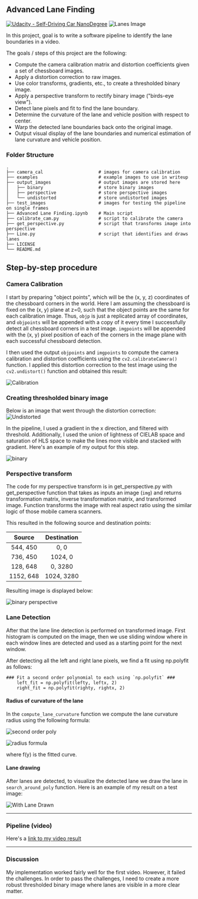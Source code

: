 ## Advanced Lane Finding
[![Udacity - Self-Driving Car NanoDegree](https://s3.amazonaws.com/udacity-sdc/github/shield-carnd.svg)](http://www.udacity.com/drive)
![Lanes Image](./examples/example_output.jpg)

In this project, goal is to write a software pipeline to identify the lane boundaries in a video. 

The goals / steps of this project are the following:

* Compute the camera calibration matrix and distortion coefficients given a set of chessboard images.
* Apply a distortion correction to raw images.
* Use color transforms, gradients, etc., to create a thresholded binary image.
* Apply a perspective transform to rectify binary image ("birds-eye view").
* Detect lane pixels and fit to find the lane boundary.
* Determine the curvature of the lane and vehicle position with respect to center.
* Warp the detected lane boundaries back onto the original image.
* Output visual display of the lane boundaries and numerical estimation of lane curvature and vehicle position.

### Folder Structure

    .
    ├── camera_cal                     # images for camera calibration
    ├── examples                       # example images to use in writeup
    ├── output_images                  # output images are stored here
    │   ├── binary                     # store binary images
    │   ├── perspective                # store perspective images
    │   └── undistorted                # store undistorted images
    ├── test_images                    # images for testing the pipeline on single frames
    ├── Advanced Lane Finding.ipynb    # Main script
    ├── calibrate_cam.py               # script to calibrate the camera
    ├── get_perspective.py             # script that transforms image into perspective
    ├── Line.py                        # script that identifies and draws lanes
    ├── LICENSE
    └── README.md 

## Step-by-step procedure

### Camera Calibration

I start by preparing "object points", which will be the (x, y, z) coordinates of the chessboard corners in the world. Here I am assuming the chessboard is fixed on the (x, y) plane at z=0, such that the object points are the same for each calibration image.  Thus, `objp` is just a replicated array of coordinates, and `objpoints` will be appended with a copy of it every time I successfully detect all chessboard corners in a test image.  `imgpoints` will be appended with the (x, y) pixel position of each of the corners in the image plane with each successful chessboard detection.  

I then used the output `objpoints` and `imgpoints` to compute the camera calibration and distortion coefficients using the `cv2.calibrateCamera()` function.  I applied this distortion correction to the test image using the `cv2.undistort()` function and obtained this result: 

![Calibration](./output_images/undistorted.jpg)

### Creating thresholded binary image

Below is an image that went through the distortion correction:
![Undistorted](./output_images/undistorted/test4.jpg)

In the pipeline, I used a gradient in the x direction, and filtered with threshold. Additionally, I used the union of lightness of CIELAB space and saturation of HLS space to make the lines more visible and stacked with gradient. Here's an example of my output for this step. 

![binary](./output_images/binary/test4.jpg)

### Perspective transform

The code for my perspective transform is in get_perspective.py with get_perspective function that takes as inputs an image (`img`) and returns transformation matrix, inverse transformation matrix, and transformed image. Function transforms the image with real aspect ratio using the similar logic of those mobile camera scanners.

This resulted in the following source and destination points:

| Source        | Destination   | 
|:-------------:|:-------------:| 
| 544, 450      | 0, 0          | 
| 736, 450      | 1024, 0       |
| 128, 648      | 0, 3280       |
| 1152, 648     | 1024, 3280    |

Resulting image is displayed below:

![binary perspective](./output_images/perspective/test4.jpg)

### Lane Detection
After that the lane line detection is performed on transformed image. First histogram is computed on the image, then we use sliding window where in each window lines are detected and used as a starting point for the next window.

After detecting all the left and right lane pixels, we find a fit using np.polyfit as follows:

```
### Fit a second order polynomial to each using `np.polyfit` ###
    left_fit = np.polyfit(lefty, leftx, 2)
    right_fit = np.polyfit(righty, rightx, 2)
```

#### Radius of curvature of the lane
In the `compute_lane_curvature` function we compute the lane curvature radius using the following formula:

![second order poly](./examples/second-order-polynomial.png)

![radius formula](./examples/radius.JPG)

where f(y) is the fitted curve.

#### Lane drawing

After lanes are detected, to visualize the detected lane we draw the lane in `search_around_poly` function.  Here is an example of my result on a test image:

![With Lane Drawn](./examples/with_detected_lane.jpg)

---

### Pipeline (video)

Here's a [link to my video result](./project_video_out.mp4)

---

### Discussion

My implementation worked fairly well for the first video. However, it failed the challenges. In order to pass the challenges, I need to create a more robust thresholded binary image where lanes are visible in a more clear matter.
